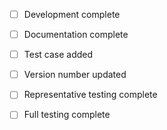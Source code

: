 

- [ ] Development complete
- [ ] Documentation complete
- [ ] Test case added
- [ ] Version number updated
- [ ] Representative testing complete
- [ ] Full testing complete


